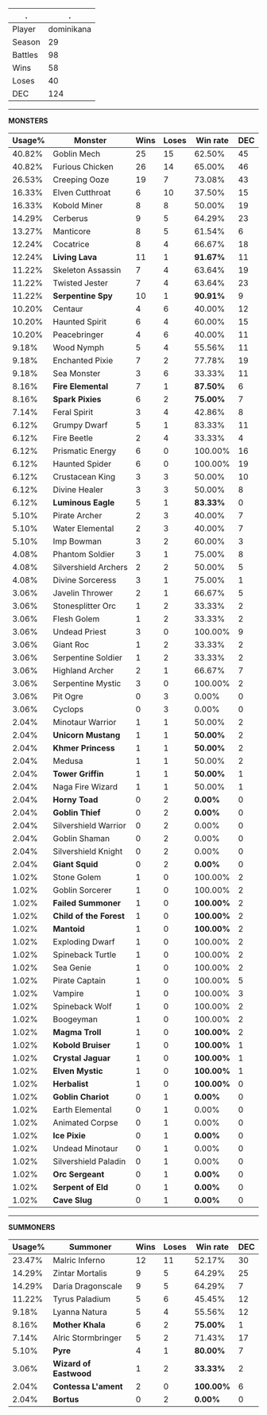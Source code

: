 .|.
|-|-
Player|dominikana
Season|29
Battles|98
Wins|58
Loses|40
DEC|124

---
**MONSTERS**

Usage%|Monster|Wins|Loses|Win rate|DEC|
-|-|-|-|-|-|
40.82%|Goblin Mech|25|15|62.50%|45|
40.82%|Furious Chicken|26|14|65.00%|46|
26.53%|Creeping Ooze|19|7|73.08%|43|
16.33%|Elven Cutthroat|6|10|37.50%|15|
16.33%|Kobold Miner|8|8|50.00%|19|
14.29%|Cerberus|9|5|64.29%|23|
13.27%|Manticore|8|5|61.54%|6|
12.24%|Cocatrice|8|4|66.67%|18|
12.24%|**Living Lava**|11|1|**91.67%**|11|
11.22%|Skeleton Assassin|7|4|63.64%|19|
11.22%|Twisted Jester|7|4|63.64%|23|
11.22%|**Serpentine Spy**|10|1|**90.91%**|9|
10.20%|Centaur|4|6|40.00%|12|
10.20%|Haunted Spirit|6|4|60.00%|15|
10.20%|Peacebringer|4|6|40.00%|11|
9.18%|Wood Nymph|5|4|55.56%|11|
9.18%|Enchanted Pixie|7|2|77.78%|19|
9.18%|Sea Monster|3|6|33.33%|11|
8.16%|**Fire Elemental**|7|1|**87.50%**|6|
8.16%|**Spark Pixies**|6|2|**75.00%**|7|
7.14%|Feral Spirit|3|4|42.86%|8|
6.12%|Grumpy Dwarf|5|1|83.33%|11|
6.12%|Fire Beetle|2|4|33.33%|4|
6.12%|Prismatic Energy|6|0|100.00%|16|
6.12%|Haunted Spider|6|0|100.00%|19|
6.12%|Crustacean King|3|3|50.00%|10|
6.12%|Divine Healer|3|3|50.00%|8|
6.12%|**Luminous Eagle**|5|1|**83.33%**|0|
5.10%|Pirate Archer|2|3|40.00%|7|
5.10%|Water Elemental|2|3|40.00%|7|
5.10%|Imp Bowman|3|2|60.00%|3|
4.08%|Phantom Soldier|3|1|75.00%|8|
4.08%|Silvershield Archers|2|2|50.00%|5|
4.08%|Divine Sorceress|3|1|75.00%|1|
3.06%|Javelin Thrower|2|1|66.67%|5|
3.06%|Stonesplitter Orc|1|2|33.33%|2|
3.06%|Flesh Golem|1|2|33.33%|2|
3.06%|Undead Priest|3|0|100.00%|9|
3.06%|Giant Roc|1|2|33.33%|2|
3.06%|Serpentine Soldier|1|2|33.33%|2|
3.06%|Highland Archer|2|1|66.67%|7|
3.06%|Serpentine Mystic|3|0|100.00%|2|
3.06%|Pit Ogre|0|3|0.00%|0|
3.06%|Cyclops|0|3|0.00%|0|
2.04%|Minotaur Warrior|1|1|50.00%|2|
2.04%|**Unicorn Mustang**|1|1|**50.00%**|2|
2.04%|**Khmer Princess**|1|1|**50.00%**|2|
2.04%|Medusa|1|1|50.00%|2|
2.04%|**Tower Griffin**|1|1|**50.00%**|1|
2.04%|Naga Fire Wizard|1|1|50.00%|1|
2.04%|**Horny Toad**|0|2|**0.00%**|0|
2.04%|**Goblin Thief**|0|2|**0.00%**|0|
2.04%|Silvershield Warrior|0|2|0.00%|0|
2.04%|Goblin Shaman|0|2|0.00%|0|
2.04%|Silvershield Knight|0|2|0.00%|0|
2.04%|**Giant Squid**|0|2|**0.00%**|0|
1.02%|Stone Golem|1|0|100.00%|2|
1.02%|Goblin Sorcerer|1|0|100.00%|2|
1.02%|**Failed Summoner**|1|0|**100.00%**|2|
1.02%|**Child of the Forest**|1|0|**100.00%**|2|
1.02%|**Mantoid**|1|0|**100.00%**|2|
1.02%|Exploding Dwarf|1|0|100.00%|2|
1.02%|Spineback Turtle|1|0|100.00%|2|
1.02%|Sea Genie|1|0|100.00%|2|
1.02%|Pirate Captain|1|0|100.00%|5|
1.02%|Vampire|1|0|100.00%|3|
1.02%|Spineback Wolf|1|0|100.00%|2|
1.02%|Boogeyman|1|0|100.00%|2|
1.02%|**Magma Troll**|1|0|**100.00%**|2|
1.02%|**Kobold Bruiser**|1|0|**100.00%**|1|
1.02%|**Crystal Jaguar**|1|0|**100.00%**|1|
1.02%|**Elven Mystic**|1|0|**100.00%**|1|
1.02%|**Herbalist**|1|0|**100.00%**|0|
1.02%|**Goblin Chariot**|0|1|**0.00%**|0|
1.02%|Earth Elemental|0|1|0.00%|0|
1.02%|Animated Corpse|0|1|0.00%|0|
1.02%|**Ice Pixie**|0|1|**0.00%**|0|
1.02%|Undead Minotaur|0|1|0.00%|0|
1.02%|Silvershield Paladin|0|1|0.00%|0|
1.02%|**Orc Sergeant**|0|1|**0.00%**|0|
1.02%|**Serpent of Eld**|0|1|**0.00%**|0|
1.02%|**Cave Slug**|0|1|**0.00%**|0|

---
**SUMMONERS**

Usage%|Summoner|Wins|Loses|Win rate|DEC|
-|-|-|-|-|-|
23.47%|Malric Inferno|12|11|52.17%|30|
14.29%|Zintar Mortalis|9|5|64.29%|25|
14.29%|Daria Dragonscale|9|5|64.29%|7|
11.22%|Tyrus Paladium|5|6|45.45%|12|
9.18%|Lyanna Natura|5|4|55.56%|12|
8.16%|**Mother Khala**|6|2|**75.00%**|1|
7.14%|Alric Stormbringer|5|2|71.43%|17|
5.10%|**Pyre**|4|1|**80.00%**|7|
3.06%|**Wizard of Eastwood**|1|2|**33.33%**|2|
2.04%|**Contessa L'ament**|2|0|**100.00%**|6|
2.04%|**Bortus**|0|2|**0.00%**|0|
